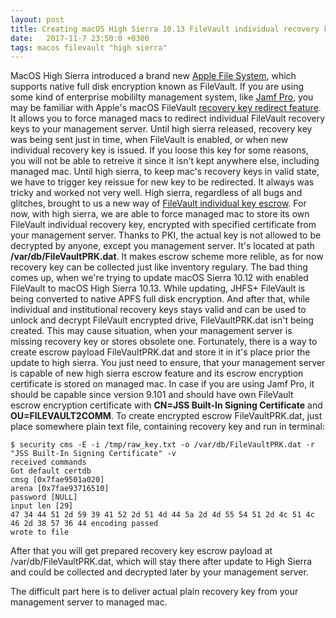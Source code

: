 ```yaml
---
layout: post
title: Creating macOS High Sierra 10.13 FileVault individual recovery key escrow payload /var/db/FileVaultPRK.dat manually
date:   2017-11-7 23:50:0 +0300
tags: macos filevault "high sierra"
---
```


MacOS High Sierra introduced a brand new [Apple File System](https://en.wikipedia.org/wiki/Apple_File_System "Apple File System"), which supports native full disk encryption known as FileVault. If you are using some kind of enterprise mobililty management system, like [Jamf Pro](https://www.jamf.com/products/jamf-pro/), you may be familiar with Apple's macOS FileVault [recovery key redirect feature](https://mosen.github.io/profiledocs/payloads/fv2redirect.html). It allows you to force managed macs to redirect individual FileVault recovery keys to your management server. Until high sierra released, recovery key was being sent just in time, when FileVault is enabled, or when new individual recovery key is issued. If you loose this key for some reasons, you will not be able to retreive it since it isn't kept anywhere else, including managed mac. Until high sierra, to keep mac's recovery keys in valid state, we have to trigger key reissue for new key to be redirected. It always was tricky and worked not very well. High sierra, regardless of all bugs and glitches, brought to us a new way of [FileVault individual key escrow](https://mosen.github.io/profiledocs/payloads/fvescrow.html). For now, with high sierra, we are able to force managed mac to store its own FileVault individual recovery key, encrypted with specified certificate from your management server. Thanks to PKI, the actual key is not allowed to be decrypted by anyone, except you management server. It's located at path **/var/db/FileVaultPRK.dat**. It makes escrow scheme more relible, as for now recovery key can be collected just like inventory regulary. The bad thing comes up, when we're trying to update macOS Sierra 10.12 with enabled FileVault to macOS High Sierra 10.13. While updating, JHFS+ FileVault is being converted to native APFS full disk encryption. And after that, while individual and institutional recovery keys stays valid and can be used to unlock and decrypt FileVault encrypted drive, FileVaultPRK.dat isn't being created. This may cause situation, when your management server is missing recovery key or stores obsolete one. Fortunately, there is a way to create escrow payload FileVaultPRK.dat and store it in it's place prior the update to high sierra. You just need to ensure, that your management server is capable of new high sierra escrow feature and its escrow encryption certificate is stored on managed mac. In case if you are using Jamf Pro, it should be capable since version 9.101 and should have own FileVault escrow encryption certificate with **CN=JSS Built-In Signing Certificate** and **OU=FILEVAULT2COMM**. To create encrypted escrow FileVaultPRK.dat, just place somewhere plain text file, containing recovery key and run in terminal:
```
$ security cms -E -i /tmp/raw_key.txt -o /var/db/FileVaultPRK.dat -r "JSS Built-In Signing Certificate" -v
received commands
Got default certdb
cmsg [0x7fae9501a020]
arena [0x7fae93716510]
password [NULL]
input len [29]
47 34 44 51 2d 59 39 41 52 2d 51 4d 44 5a 2d 4d 55 54 51 2d 4c 51 4c 46 2d 38 57 36 44 encoding passed
wrote to file
```

After that you will get prepared recovery key escrow payload at /var/db/FileVaultPRK.dat, which will stay there after update to High Sierra and could be collected and decrypted later by your management server.

The difficult part here is to deliver actual plain recovery key from your management server to managed mac.